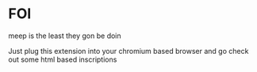 # FOI
meep is the least they gon be doin

Just plug this extension into your chromium based browser and go check out some html based inscriptions
